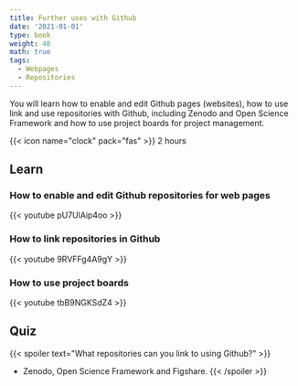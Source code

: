 ```yaml
---
title: Further uses with Github
date: '2021-01-01'
type: book
weight: 40
math: true
tags:
  - Webpages
  - Repositories
---
```


You will learn how to enable and edit Github pages (websites), how to use link and use repositories with Github, including Zenodo and Open Science Framework and how to use project boards for project management.

<!--more-->

{{< icon name="clock" pack="fas" >}} 2 hours

## Learn
### How to enable and edit Github repositories for web pages
{{< youtube pU7UlAip4oo  >}}

### How to link repositories in Github
{{< youtube 9RVFFg4A9gY  >}}

### How to use project boards
{{< youtube tbB9NGKSdZ4  >}}

## Quiz

{{< spoiler text="What repositories can you link to using Github?" >}}
* Zenodo, Open Science Framework and Figshare.
{{< /spoiler >}}
